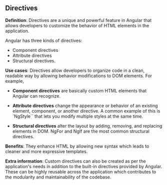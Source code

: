## Directives

**Definition**:
Directives are a unique and powerful feature in Angular that allows developers to customize the behavior of HTML elements in the application.

Angular has three kinds of directives: 

- Component directives
- Attribute directives
- Structural directives.

**Use cases**:
Directives allow developers to organize code in a clean, readable way by allowing behavior modifications to DOM elements.
For example,

- **Component directives** are basically custom HTML elements that Angular can recognize.

- **Attribute directives** change the appearance or behavior of an existing element, component, or another directive. A common example of this is `NgStyle`` that lets you modify multiple styles at the same time.

- **Structural directives** alter the layout by adding, removing, and replacing elements in DOM. NgFor and NgIf are the most common structural directives.

**Benefits**:
 They enhance HTML by allowing new syntax which leads to cleaner and more expressive templates.

**Extra information**:
Custom directives can also be created as per the application's needs in addition to the built-in directives provided by Angular. These can be highly reusable across the application which contributes to the modularity and maintainability of the codebase.